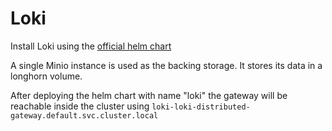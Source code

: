 # Loki 
Install Loki using the [official helm chart](https://github.com/grafana/helm-charts/tree/main/charts/loki-distributed)

A single Minio instance is used as the backing storage. It stores its data in a longhorn volume.

After deploying the helm chart with name "loki" the gateway will be reachable inside the cluster using `loki-loki-distributed-gateway.default.svc.cluster.local`